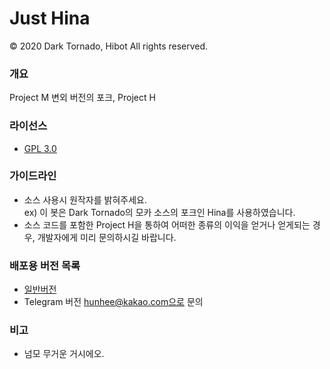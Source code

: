 # Just Hina</s>

© 2020 Dark Tornado, Hibot All rights reserved.

### 개요
 Project M 변외 버전의 포크, Project H

### 라이선스
* [GPL 3.0](http://www.gnu.org/licenses/gpl-3.0.html)

### 가이드라인
* 소스 사용시 원작자를 밝혀주세요.<br>
 ex) 이 봇은 Dark Tornado의 모카 소스의 포크인 Hina를 사용하였습니다.
* 소스 코드를 포함한 Project H을 통하여 어떠한 종류의 이익을 얻거나 얻게되는 경우, 개발자에게 미리 문의하시길 바랍니다.

### 배포용 버전 목록
* [일반버전](https://raw.githubusercontent.com/hui1601/ProjectM/master/Hina.js)<br>
* Telegram 버전 hunhee@kakao.com으로 문의
### 비고
* 넘모 무거운 거시에오.
